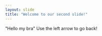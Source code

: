```yaml
---
layout: slide
title: "Welcome to our second slide!"
---
```

"Hello my bra"
Use the left arrow to go back!
